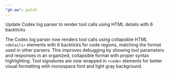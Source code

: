 ```yaml
---
"gh-aw": patch
---
```


Update Codex log parser to render tool calls using HTML details with 6 backticks

The Codex log parser now renders tool calls using collapsible HTML `<details>` elements with 6 backticks for code regions, matching the format used in other parsers. This improves debugging by showing tool parameters and responses in an organized, collapsible format with proper syntax highlighting. Tool signatures are now wrapped in `<code>` elements for better visual formatting with monospace font and light gray background.
